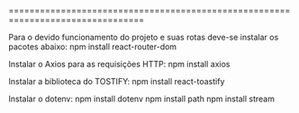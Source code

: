 
================================================================================

Para o devido funcionamento do projeto e suas rotas deve-se instalar os pacotes abaixo:
npm install react-router-dom

Instalar o Axios para as requisições HTTP:
npm install axios

Instalar a biblioteca do TOSTIFY:
npm install react-toastify


Instalar o dotenv:
npm install dotenv
npm install path
npm install stream

